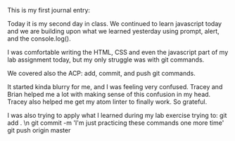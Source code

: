This is my first journal entry:

Today it is my second day in class. We continued to learn javascript today and we are building upon what we learned yesterday using prompt, alert, and the console.log().

I was comfortable writing the HTML, CSS and even the javascript part of my lab assignment today, but my only struggle was with git commands.

We covered also the ACP: add, commit, and push git commands.

It started kinda blurry for me, and I was feeling very confused. Tracey and Brian helped me a lot with making sense of this confusion in my head. Tracey also helped me get my atom linter to finally work. So grateful.

I was also trying to apply what I learned during my lab exercise trying to:
git add . \n
git commit -m 'I'm just practicing these commands one more time'
git push origin master
